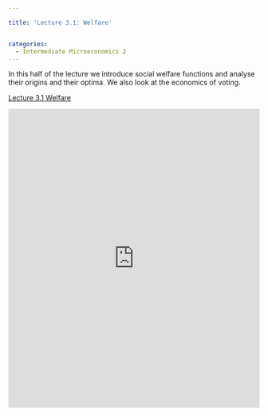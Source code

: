 ```yaml
---

title: 'Lecture 3.1: Welfare'


categories:
  - Intermediate Microeconomics 2
---
```

In this half of the lecture we introduce social welfare functions and analyse their origins and their optima. We also look at the economics of voting. 


<a title="View Lecture 3.1 Welfare on Scribd" href="https://www.scribd.com/doc/126645343/Lecture-3-1-Welfare" >Lecture 3.1 Welfare</a>

<iframe src="https://www.scribd.com/embeds/126645343/content?start_page=1&view_mode=scroll" data-auto-height="false" data-aspect-ratio="undefined" scrolling="no" width="100%" height="600" frameborder="0"></iframe>